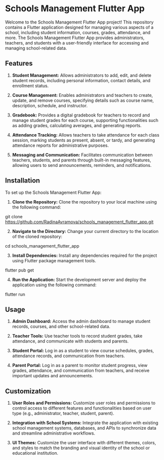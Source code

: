 # Schools Management Flutter App
Welcome to the Schools Management Flutter App project! This repository contains a Flutter application designed for managing various aspects of a school, including student information, courses, grades, attendance, and more. The Schools Management Flutter App provides administrators, teachers, and students with a user-friendly interface for accessing and managing school-related data.

## Features
1. **Student Management:** Allows administrators to add, edit, and delete student records, including personal information, contact details, and enrollment status.

2. **Course Management:** Enables administrators and teachers to create, update, and remove courses, specifying details such as course name, description, schedule, and instructor.

3. **Gradebook:** Provides a digital gradebook for teachers to record and manage student grades for each course, supporting functionalities such as adding grades, calculating averages, and generating reports.

4. **Attendance Tracking:** Allows teachers to take attendance for each class session, marking students as present, absent, or tardy, and generating attendance reports for administrative purposes.

5. **Messaging and Communication:** Facilitates communication between teachers, students, and parents through built-in messaging features, allowing users to send announcements, reminders, and notifications.

## Installation
To set up the Schools Management Flutter App:

1. **Clone the Repository:** Clone the repository to your local machine using the following command:

git clone https://github.com/RadinaAvramova/schools_management_flutter_app.git

2. **Navigate to the Directory:** Change your current directory to the location of the cloned repository:

cd schools_management_flutter_app

3. **Install Dependencies:** Install any dependencies required for the project using Flutter package management tools.

flutter pub get

4. **Run the Application:** Start the development server and deploy the application using the following command:

flutter run

## Usage
1. **Admin Dashboard:** Access the admin dashboard to manage student records, courses, and other school-related data.

2. **Teacher Tools:** Use teacher tools to record student grades, take attendance, and communicate with students and parents.

3. **Student Portal:** Log in as a student to view course schedules, grades, attendance records, and communication from teachers.

4. **Parent Portal:** Log in as a parent to monitor student progress, view grades, attendance, and communication from teachers, and receive important updates and announcements.

## Customization
1. **User Roles and Permissions:** Customize user roles and permissions to control access to different features and functionalities based on user type (e.g., administrator, teacher, student, parent).

2. **Integration with School Systems:** Integrate the application with existing school management systems, databases, and APIs to synchronize data and streamline administrative workflows.

3. **UI Themes:** Customize the user interface with different themes, colors, and styles to match the branding and visual identity of the school or educational institution.
